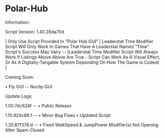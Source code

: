# Polar-Hub

Information:

Script Version:
1.40.28da70d

| Only Use Script Provided In "Polar Hub GUI"
| Leaderstat Time Modifier Script Will Only Work In Games That Have A Leaderstat Named "Time"
Script's Success May Vairy -- (Leaderstat Time Modifier Script Will Always Work If Listings Above Above Are True - Script Can Work As A Visual Effect, Or As A Digitally-Tangable System Depending On How The Game Is Coded) |

Coming Soon:

• Fly GUI -- Noclip GUI

Update Logs:

1.00.7dc624f --
• Public Release

1.10.924c89.f --
• Minor Bug Fixes
• Updated Script

1.20.87f378.d --
• Fixed WalkSpeed & JumpPower Modifier(s) Not Opening After Spam-Closed

